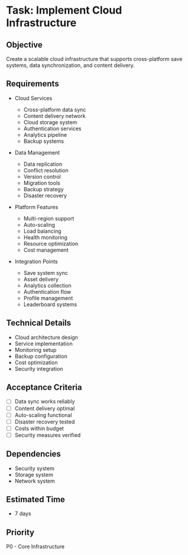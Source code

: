 # Task: Implement Cloud Infrastructure

## Objective
Create a scalable cloud infrastructure that supports cross-platform save systems, data synchronization, and content delivery.

## Requirements
- Cloud Services
  * Cross-platform data sync
  * Content delivery network
  * Cloud storage system
  * Authentication services
  * Analytics pipeline
  * Backup systems

- Data Management
  * Data replication
  * Conflict resolution
  * Version control
  * Migration tools
  * Backup strategy
  * Disaster recovery

- Platform Features
  * Multi-region support
  * Auto-scaling
  * Load balancing
  * Health monitoring
  * Resource optimization
  * Cost management

- Integration Points
  * Save system sync
  * Asset delivery
  * Analytics collection
  * Authentication flow
  * Profile management
  * Leaderboard systems

## Technical Details
- Cloud architecture design
- Service implementation
- Monitoring setup
- Backup configuration
- Cost optimization
- Security integration

## Acceptance Criteria
- [ ] Data sync works reliably
- [ ] Content delivery optimal
- [ ] Auto-scaling functional
- [ ] Disaster recovery tested
- [ ] Costs within budget
- [ ] Security measures verified

## Dependencies
- Security system
- Storage system
- Network system

## Estimated Time
- 7 days

## Priority
P0 - Core Infrastructure
